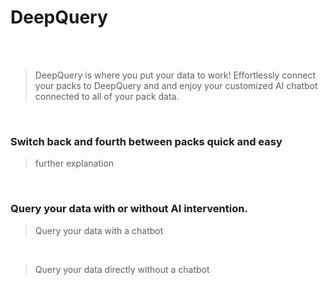 # DeepQuery

<br/>
<br/>

> DeepQuery is where you put your data to work! Effortlessly connect your packs to DeepQuery and and enjoy your customized AI chatbot connected to all of your pack data.

<br/>

### Switch back and fourth between packs quick and easy

> further explanation

<br/>

### Query your data with or without AI intervention.

> Query your data with a chatbot

<br/>

> Query your data directly without a chatbot

<br/>


### 

